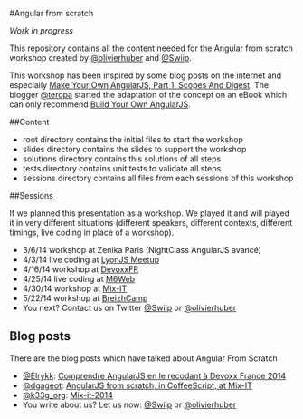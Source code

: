 #Angular from scratch

*Work in progress*

This repository contains all the content needed for the Angular from scratch workshop created by [@olivierhuber](https://twitter.com/olivierhuber) and [@Swiip](https://twitter.com/Swiip).

This workshop has been inspired by some blog posts on the internet and especially [Make Your Own AngularJS, Part 1: Scopes And Digest](http://teropa.info/blog/2013/11/03/make-your-own-angular-part-1-scopes-and-digest.html). The blogger [@teropa](https://twitter.com/teropa) started the adaptation of the concept on an eBook which can only recommend [Build Your Own AngularJS](http://teropa.info/build-your-own-angular).

##Content

* root directory contains the initial files to start the workshop
* slides directory contains the slides to support the workshop
* solutions directory contains this solutions of all steps
* tests directory contains unit tests to validate all steps
* sessions directory contains all files from each sessions of this workshop

##Sessions

If we planned this presentation as a workshop. We played it and will played it in very different situations (different speakers, different contexts, different timings, live coding in place of a workshop).

* 3/6/14 workshop at Zenika Paris (NightClass AngularJS avancé)
* 4/3/14 live coding at [LyonJS Meetup](http://lyonjs.org/)
* 4/16/14 workshop at [DevoxxFR](http://www.devoxx.fr/)
* 4/25/14 live coding at [M6Web](http://tech.m6web.fr/)
* 4/30/14 workshop at [Mix-IT](http://www.mix-it.fr/)
* 5/22/14 workshop at [BreizhCamp](http://www.breizhcamp.org/)
* You next? Contact us on Twitter [@Swiip](https://twitter.com/Swiip) or [@olivierhuber](https://twitter.com/olivierhuber)

## Blog posts

There are the blog posts which have talked about Angular From Scratch

* [@Elrykk](https://twitter.com/#!/Elrykk): [Comprendre AngularJS en le recodant à Devoxx France 2014](http://javaetmoi.com/2014/04/lab-angularjs-from-scratch-devoxx-france-2014/)
* [@dgageot](https://twitter.com/#!/dgageot): [AngularJS from scratch, in CoffeeScript, at Mix-IT](http://blog.javabien.net/2014/04/30/angularjs-from-scratch-in-coffeescript-at-mix-it/)
* [@k33g_org](https://twitter.com/k33g_org/): [Mix-it-2014](http://k33g.github.io/2014/05/04/MIXIT-2014.html)
* You write about us? Let us now: [@Swiip](https://twitter.com/Swiip) or [@olivierhuber](https://twitter.com/olivierhuber)
